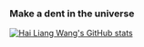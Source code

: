 ### Make a dent in the universe

[![Hai Liang Wang's GitHub stats](https://github-readme-stats.vercel.app/api?username=hailiang-wang&show_icons=true&theme=tokyonight)](https://pre-angel.com/peoples/hailiang-wang/)
